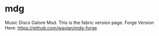 # mdg
Music Discs Galore Mod. This is the fabric version page.
Forge Version Here: https://github.com/wavian/mdg-forge
